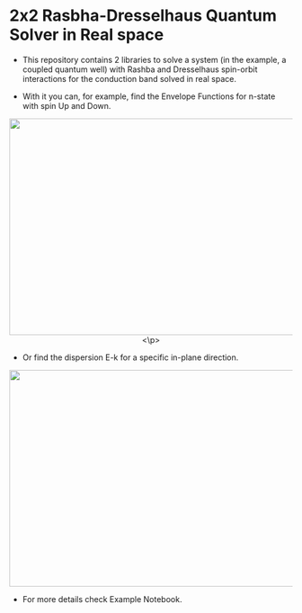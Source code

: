 # 2x2 Rasbha-Dresselhaus Quantum Solver in Real space

* This repository contains 2 libraries to solve a system (in the example, a coupled quantum well) with Rashba and Dresselhaus spin-orbit interactions for the conduction band solved in real space.

* With it you can, for example, find the Envelope Functions for n-state with spin Up and Down.


<p align="center">
  <img width="600" height="385" src="/Real_Space/WF_Example.pdf">
<\p>


* Or find the dispersion E-k for a specific in-plane direction.

<p align="center">
  <img width="600" height="385" src="/Real_Space/Dispersion_Example.pdf">
</p>

* For more details check Example Notebook.
